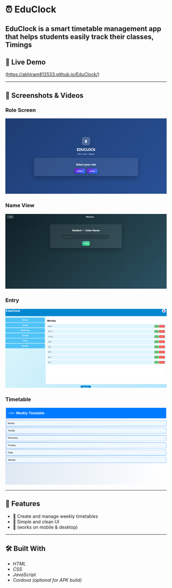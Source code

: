 # ⏰ EduClock

EduClock is a smart timetable management app that helps students easily track their classes, Timings
---

## 🚀 Live Demo
(https://abhiram812533.github.io/EduClock/)

---

## 📸 Screenshots & Videos

### Role Screen
![Role](role.png)

### Name View
![Name](name.png)

### Entry
![Entry](entry.png)

### Timetable
![Timetable](timetable.png)

---

## 🎯 Features
- 📅 Create and manage weekly timetables  
- 🎨 Simple and clean UI  
- 📱 (works on mobile & desktop)  

---

## 🛠 Built With
- *HTML*  
- *CSS*  
- *JavaScript*  
- *Cordova (optional for APK build)*  
